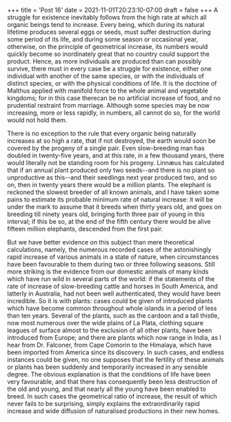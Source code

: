 +++
title = 'Post 16'
date = 2021-11-01T20:23:10-07:00
draft = false
+++
A struggle for existence inevitably follows from the high rate at which all organic beings tend to increase. Every being, which during its natural lifetime produces several eggs or seeds, must suffer destruction during some period of its life, and during some season or occasional year, otherwise, on the principle of geometrical increase, its numbers would quickly become so inordinately great that no country could support the product. Hence, as more individuals are produced than can possibly survive, there must in every case be a struggle for existence, either one individual with another of the same species, or with the individuals of distinct species, or with the physical conditions of life. It is the doctrine of Malthus applied with manifold force to the whole animal and vegetable kingdoms; for in this case therecan be no artificial increase of food, and no prudential restraint from marriage. Although some species may be now increasing, more or less rapidly, in numbers, all cannot do so, for the world would not hold them.

There is no exception to the rule that every organic being naturally increases at so high a rate, that if not destroyed, the earth would soon be covered by the progeny of a single pair. Even slow-breeding man has doubled in twenty-five years, and at this rate, in a few thousand years, there would literally not be standing room for his progeny. Linnæus has calculated that if an annual plant produced only two seeds--and there is no plant so unproductive as this--and their seedlings next year produced two, and so on, then in twenty years there would be a million plants. The elephant is reckoned the slowest breeder of all known animals, and I have taken some pains to estimate its probable minimum rate of natural increase: it will be under the mark to assume that it breeds when thirty years old, and goes on breeding till ninety years old, bringing forth three pair of young in this interval; if this be so, at the end of the fifth century there would be alive fifteen million elephants, descended from the first pair.

But we have better evidence on this subject than mere theoretical calculations, namely, the numerous recorded cases of the astonishingly rapid increase of various animals in a state of nature, when circumstances have been favourable to them during two or three following seasons. Still more striking is the evidence from our domestic animals of many kinds which have run wild in several parts of the world: if the statements of the rate of increase of slow-breeding cattle and horses in South America, and latterly in Australia, had not been well authenticated, they would have been incredible. So it is with plants: cases could be given of introduced plants which have become common throughout whole islands in a period of less than ten years. Several of the plants, such as the cardoon and a tall thistle, now most numerous over the wide plains of La Plata, clothing square leagues of surface almost to the exclusion of all other plants, have been introduced from Europe; and there are plants which now range in India, as I hear from Dr. Falconer, from Cape Comorin to the Himalaya, which have been imported from America since its discovery. In such cases, and endless instances could be given, no one supposes that the fertility of these animals or plants has been suddenly and temporarily increased in any sensible degree. The obvious explanation is that the conditions of life have been very favourable, and that there has consequently been less destruction of the old and young, and that nearly all the young have been enabled to breed. In such cases the geometrical ratio of increase, the result of which never fails to be surprising, simply explains the extraordinarily rapid increase and wide diffusion of naturalised productions in their new homes.
